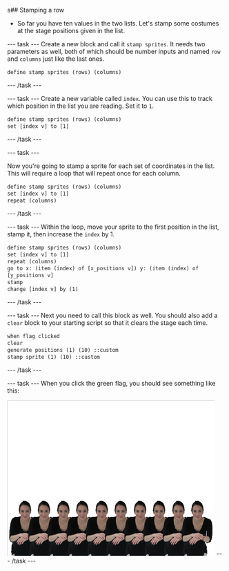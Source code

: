 s## Stamping a row
- So far you have ten values in the two lists. Let's stamp some costumes at the stage positions given in the list.

--- task ---
Create a new block and call it `stamp sprites`. It needs two parameters as well, both of which should be number inputs and named `row` and `columns` just like the last ones.

```blocks
define stamp sprites (rows) (columns)
```
--- /task ---

--- task ---
Create a new variable called `index`. You can use this to track which position in the list you are reading. Set it to `1`.

```blocks
define stamp sprites (rows) (columns)
set [index v] to [1]
```
--- /task ---

--- task ---

Now you're going to stamp a sprite for each set of coordinates in the list. This will require a loop that will repeat once for each column.

```blocks
define stamp sprites (rows) (columns)
set [index v] to [1]
repeat (columns)
```
--- /task ---	

--- task ---
Within the loop, move your sprite to the first position in the list, stamp it, then increase the `index` by 1.

```blocks
define stamp sprites (rows) (columns)
set [index v] to [1]
repeat (columns)
go to x: (item (index) of [x_positions v]) y: (item (index) of [y_positions v]
stamp
change [index v] by (1)
```

--- /task ---

--- task ---
Next you need to call this block as well. You should also add a `clear` block to your starting script so that it clears the stage each time.

```blocks
when flag clicked
clear
generate positions (1) (10) ::custom
stamp sprite (1) (10) ::custom
```
--- /task ---	

--- task ---
When you click the green flag, you should see something like this:

![stamped sprites](images/stamped_sprites.png)
--- /task ---

